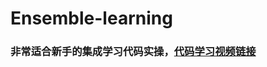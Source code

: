 # Ensemble-learning
### 非常适合新手的集成学习代码实操，[代码学习视频链接](https://www.bilibili.com/video/BV1Sa411d7pi?p=1&vd_source=75d9fc5c5a516a58618467d8e88a40c4)
